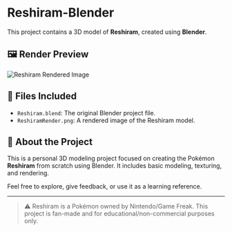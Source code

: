 # Reshiram-Blender

This project contains a 3D model of **Reshiram**, created using **Blender**.

## 🖼 Render Preview

![Reshiram Rendered Image](https://raw.githubusercontent.com/htyffn/Reshiram-Blender/main/ReshiramRender.png)

## 📁 Files Included

- `Reshiram.blend`: The original Blender project file.
- `ReshiramRender.png`: A rendered image of the Reshiram model.

## 🎨 About the Project

This is a personal 3D modeling project focused on creating the Pokémon **Reshiram** from scratch using Blender. It includes basic modeling, texturing, and rendering.

Feel free to explore, give feedback, or use it as a learning reference.

---

> ⚠️ Reshiram is a Pokémon owned by Nintendo/Game Freak. This project is fan-made and for educational/non-commercial purposes only.
